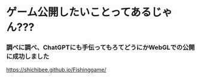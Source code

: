 # ゲーム公開したいことってあるじゃん???
### 調べに調べ、ChatGPTにも手伝ってもろてどうにかWebGLでの公開に成功しました
https://shichibee.github.io/Fishinggame/

